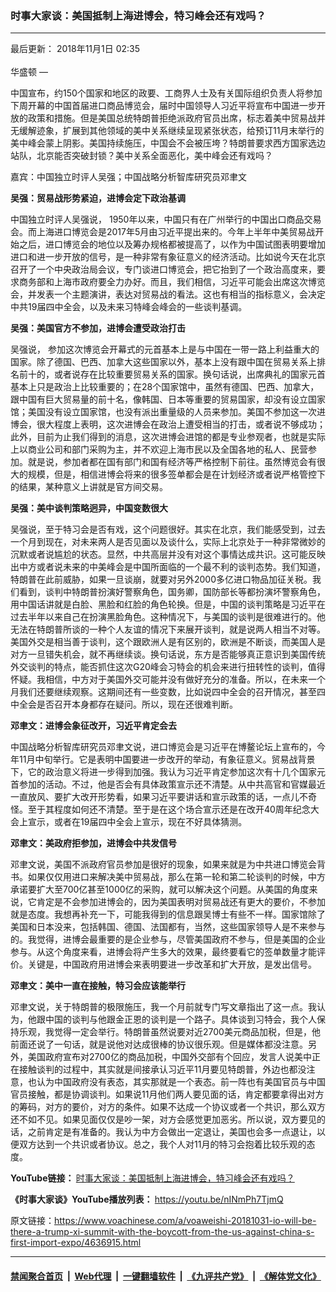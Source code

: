 ### 时事大家谈：美国抵制上海进博会，特习峰会还有戏吗？
------------------------

<div class="published">
 <span class="date" title="中国时间">
  <time datetime="2018-11-01T02:35:00+08:00">
   最后更新： 2018年11月1日 02:35
  </time>
 </span>
</div>
<br/>
<div class="wsw">
 <span class="dateline">
  华盛顿 —
 </span>
 <p>
  中国宣布，约150个国家和地区的政要、工商界人士及有关国际组织负责人将参加下周开幕的中国首届进口商品博览会，届时中国领导人习近平将宣布中国进一步开放的政策和措施。但是美国总统特朗普拒绝派政府官员出席，标志着美中贸易战并无缓解迹象，扩展到其他领域的美中关系继续呈现紧张状态，给预订11月末举行的美中峰会蒙上阴影。美国持续施压，中国会不会被压垮？特朗普要求西方国家选边站队，北京能否突破封锁？美中关系全面恶化，美中峰会还有戏吗？
 </p>
 <p>
  嘉宾：中国独立时评人吴强；中国战略分析智库研究员邓聿文
 </p>
 <div class="wsw__embed">
 </div>
 <p>
  <strong>
   吴强：贸易战形势紧迫，进博会定下政治基调
  </strong>
 </p>
 <p>
  中国独立时评人吴强说， 1950年以来，中国只有在广州举行的中国出口商品交易会。而上海进口博览会是2017年5月由习近平提出来的。今年上半年中美贸易战开始之后，进口博览会的地位以及筹办规格都被提高了，以作为中国试图表明要增加进口和进一步开放的信号，是一种非常有象征意义的经济活动。比如说今天在北京召开了一个中央政治局会议，专门谈进口博览会，把它抬到了一个政治高度来，要求商务部和上海市政府要全力办好。而且，我们相信，习近平可能会出席这次博览会，并发表一个主题演讲，表达对贸易战的看法。这也有相当的指标意义，会决定中共19届四中全会，以及未来习特峰会峰会的一些谈判基调。
 </p>
 <p>
  <strong>
   吴强：美国官方不参加，进博会遭受政治打击
  </strong>
 </p>
 <p>
  吴强说， 参加这次博览会开幕式的元首基本上是与中国在一带一路上利益重大的国家。除了德国、巴西、加拿大这些国家以外，基本上没有跟中国在贸易关系上排名前十的，或者说存在比较重要贸易关系的国家。换句话说，出席典礼的国家元首基本上只是政治上比较重要的；在28个国家馆中，虽然有德国、巴西、加拿大，跟中国有巨大贸易量的前十名，像韩国、日本等重要的贸易国家，却没有设立国家馆；美国没有设立国家馆，也没有派出重量级的人员来参加。美国不参加这一次进博会，很大程度上表明，这次进博会在政治上遭受相当的打击，或者说不够成功；此外，目前为止我们得到的消息，这次进博会进馆的都是专业参观者，也就是实际上以商业公司和部门采购为主，并不欢迎上海市民以及全国各地的私人、民营参加。就是说，参加者都在国有部门和国有经济等严格控制下前往。虽然博览会有很大的规模，但是，相信进博会将来的很多签单都会是在计划经济或者说严格管控下的结果，某种意义上讲就是官方间交易。
 </p>
 <p>
  <strong>
   吴强：美中谈判策略迥异，中国变数很大
  </strong>
 </p>
 <p>
  吴强说，至于特习会是否有戏，这个问题很好。其实在北京，我们能感受到，过去一个月到现在，对未来两人是否见面以及谈什么，实际上北京处于一种非常微妙的沉默或者说尴尬的状态。显然，中共高层并没有对这个事情达成共识。这可能反映出中方或者说未来的中美峰会是中国所面临的一个最不利的谈判态势。我们知道，特朗普在此前威胁，如果一旦谈崩，就要对另外2000多亿进口物品加征关税。我们看到，谈判中特朗普扮演好警察角色，国务卿，国防部长等都扮演坏警察角色，用中国话讲就是白脸、黑脸和红脸的角色轮换。但是，中国的谈判策略是习近平在过去半年以来自己在扮演黑脸角色。这种情况下，与美国的谈判是很难进行的。他无法在特朗普所谈的一种个人友谊的情况下来展开谈判，就是说两人相当不对等。美国外交是相当善于谈判，这个跟欧洲人是有区别的，欧洲是不断谈，而美国人是对方一旦错失机会，就不再继续谈。换句话说，东方是否能够真正意识到美国传统外交谈判的特点，能否抓住这次G20峰会习特会的机会来进行扭转性的谈判，值得怀疑。我相信，中方对于美国外交可能并没有做好充分的准备。所以，在未来一个月我们还要继续观察。这期间还有一些变数，比如说四中全会的召开情况，甚至四中全会是否召开本身都存在疑问。所以，现在还很难判断。
 </p>
 <p>
  <strong>
   邓聿文：进博会象征改开，习近平肯定会去
  </strong>
 </p>
 <p>
  中国战略分析智库研究员邓聿文说，进口博览会是习近平在博鳌论坛上宣布的，今年11月中旬举行。它是表明中国要进一步改开的举动，有象征意义。贸易战背景下，它的政治意义将进一步得到加强。我认为习近平肯定参加这次有十几个国家元首参加的活动。不过，他是否会有具体政策宣示还不清楚。从中共高官和官媒最近一直放风、要扩大改开形势看，如果习近平要讲话和宣示政策的话，一点儿不奇怪。至于其程度如何还不清楚。至于是在这个场合宣示还是在改开40周年纪念大会上宣示，或者在19届四中全会上宣示，现在不好具体猜测。
 </p>
 <p>
  <strong>
   邓聿文：美政府拒参加，进博会中共发信号
  </strong>
 </p>
 <p>
  邓聿文说，美国不派政府官员参加是很好的现象，如果来就是为中共进口博览会背书。如果仅仅用进口来解决美中贸易战，那么在第一轮和第二轮谈判的时候，中方承诺要扩大至700亿甚至1000亿的采购，就可以解决这个问题。从美国的角度来说，它肯定是不会参加进博会的，因为美国表明对贸易战还有更大的要价，不参加就是态度。我想再补充一下，可能我得到的信息跟吴博士有些不一样。国家馆除了美国和日本没来，包括韩国、德国、法国都有，当然，这些国家领导人是不来参与的。我觉得，进博会最重要的是企业参与，尽管美国政府不参与，但是美国的企业参与。从这个角度来看，进博会将产生多大的效果，最终要看它的签单数量才能评价。关键是，中国政府用进博会来表明要进一步改革和扩大开放，是发出信号。
 </p>
 <p>
  <strong>
   邓聿文：美中一直在接触，特习会应该能举行
  </strong>
 </p>
 <p>
  邓聿文说，关于特朗普的极限施压，我一个月前就专门写文章指出了这一点。我认为，他跟中国的谈判与他跟金正恩的谈判是一个路子。具体谈到习特会，我个人保持乐观，我觉得一定会举行。特朗普虽然说要对近2700美元商品加税，但是，他前面还说了一句话，就是说他对达成很棒的协议很乐观。但是媒体都没注意。另外，美国政府宣布对2700亿的商品加税，中国外交部有个回应，发言人说美中正在接触谈判的过程中，其实就是间接承认习近平11月要见特朗普，外边也都没注意，也认为中国政府没有表态，其实那就是一个表态。前一阵也有美国官员与中国官员接触，都是协调谈判。如果说11月他们两人要见面的话，肯定都要拿得出对方的筹码，对方的要价，对方的条件。如果不达成一个协议或者一个共识，那么双方还不如不见。如果见面仅仅是吵一架，对方会感觉更加恶劣。所以说，双方要见的话，之前肯定是有准备的。我认为中方会做出一定退让，美国也会多一点退让，以便双方达到一个共识或者协议。总之，我个人对11月的特习会抱着比较乐观的态度。
 </p>
 <p>
  <strong>
   YouTube链接：
  </strong>
  <a class="wsw__a" href="https://youtu.be/u212KbY4qPA" target="_blank">
   时事大家谈：美国抵制上海进博会，特习峰会还有戏吗？
  </a>
 </p>
 <p>
  <strong>
   《时事大家谈》YouTube播放列表：
  </strong>
  <a class="wsw__a" href="https://youtu.be/nINmPh7TjmQ" target="_blank">
   https://youtu.be/nINmPh7TjmQ
  </a>
 </p>
 <div class="clear">
 </div>
 <div class="mediaReplacer externalMedia">
  <div class="c-sticky-container">
   <div class="c-sticky-element" data-sp_api="youtube">
    <span class="c-sticky-element__close-el c-sticky-element__swipe-el ta-c" title="关闭">
     <span class="ico ico-close m-0">
     </span>
    </span>
    <div class="external-content-placeholder">
    </div>
    <script>
    </script>
   </div>
  </div>
 </div>
 <p>
 </p>
 <p>
 </p>
 <p>
 </p>
</div>

原文链接：https://www.voachinese.com/a/voaweishi-20181031-io-will-be-there-a-trump-xi-summit-with-the-boycott-from-the-us-against-china-s-first-import-expo/4636915.html


------------------------
#### [禁闻聚合首页](https://github.com/gfw-breaker/banned-news/blob/master/README.md) &nbsp;|&nbsp; [Web代理](https://github.com/gfw-breaker/open-proxy/blob/master/README.md) &nbsp;|&nbsp;  [一键翻墙软件](https://github.com/gfw-breaker/nogfw/blob/master/README.md) &nbsp;|&nbsp; [《九评共产党》](https://github.com/gfw-breaker/9ping.md/blob/master/README.md#九评之一评共产党是什么) &nbsp;|&nbsp; [《解体党文化》](https://github.com/gfw-breaker/jtdwh.md/blob/master/README.md#绪论)